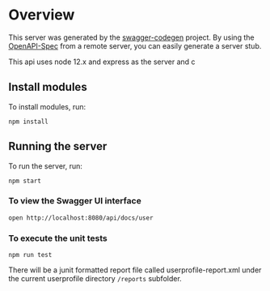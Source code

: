 # Overview  
 
This server was generated by the [swagger-codegen](https://github.com/swagger-api/swagger-codegen) project. By using the [OpenAPI-Spec](https://github.com/OAI/OpenAPI-Specification) from a remote server, you can easily generate a server stub.
  
This api uses node 12.x and express as the server and c

## Install modules
  
To install modules, run:
 
```shell
npm install
```

## Running the server

To run the server, run:

```shell
npm start
```

### To view the Swagger UI interface

```shell
open http://localhost:8080/api/docs/user
```

### To execute the unit tests

```shell
npm run test
```

There will be a junit formatted report file called userprofile-report.xml under the current userprofile directory `/reports` subfolder.
